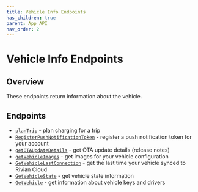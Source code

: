 ```yaml
---
title: Vehicle Info Endpoints
has_children: true
parent: App API
nav_order: 2
---
```


# Vehicle Info Endpoints

## Overview

These endpoints return information about the vehicle.

## Endpoints

- [`planTrip`](/app/vehicle-info/plan-trip) - plan charging for a trip
- [`RegisterPushNotificationToken`](/app/vehicle-info/push-notifications) - register a push notification token for your account
- [`getOTAUpdateDetails`](/app/vehicle-info/ota-update-details) - get OTA update details (release notes)
- [`getVehicleImages`](/app/vehicle-info/vehicle-images) - get images for your vehicle configuration
- [`GetVehicleLastConnection`](/app/vehicle-info/vehicle-last-connection) - get the last time your vehicle synced to Rivian Cloud
- [`GetVehicleState`](/app/vehicle-info/vehicle-state) - get vehicle state information
- [`GetVehicle`](/app/vehicle-info/vehicle) - get information about vehicle keys and drivers
